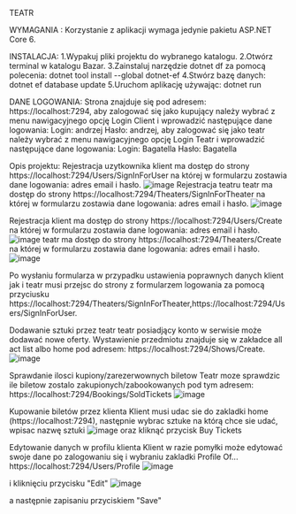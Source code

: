 TEATR


WYMAGANIA : Korzystanie z aplikacji wymaga jedynie pakietu ASP.NET Core 6.


INSTALACJA:
1.Wypakuj pliki projektu do wybranego katalogu.
2.Otwórz terminal w katalogu Bazar.
3.Zainstaluj narzędzie dotnet df za pomocą polecenia: dotnet tool install --global dotnet-ef
4.Stwórz bazę danych: dotnet ef database update
5.Uruchom aplikację używając: dotnet run



DANE LOGOWANIA:
Strona znajduje się pod adresem: https://localhost:7294,
aby zalogować się jako kupujący należy wybrać z menu nawigacyjnego 
opcję Login Client i wprowadzić następujące dane logowania: Login: andrzej Hasło: andrzej,
aby zalogować się jako teatr należy wybrać z menu nawigacyjnego 
opcję Login Teatr i wprowadzić następujące dane logowania: Login: Bagatella Hasło: Bagatella



Opis projektu:
Rejestracja uzytkownika
klient ma dostęp do strony https://localhost:7294/Users/SignInForUser na której w formularzu zostawia dane logowania: adres email i hasło.
![image](https://user-images.githubusercontent.com/92157161/215565133-d592aeac-e90a-469c-b84c-9a603e7e4e67.png)
Rejestracja teatru
teatr ma dostęp do strony https://localhost:7294/Theaters/SignInForTheater na której w formularzu zostawia dane logowania: adres email i hasło.
![image](https://user-images.githubusercontent.com/92157161/215565297-00738483-b009-44ae-8466-bfacb18cea81.png)




Rejestracja
klient ma dostęp do strony https://localhost:7294/Users/Create na której w formularzu zostawia dane logowania: adres email i hasło.
![image](https://user-images.githubusercontent.com/92157161/215565447-84b6cbf8-4558-4fbe-b5e5-5459f166e914.png)
teatr ma dostęp do strony https://localhost:7294/Theaters/Create na której w formularzu zostawia dane logowania: adres email i hasło.
![image](https://user-images.githubusercontent.com/92157161/215565535-2c3f9ec5-2b30-44f4-9d55-f07a78310432.png)




Po wysłaniu formularza w przypadku ustawienia poprawnych danych klient jak i teatr musi przejsc do strony z formularzem logowania za pomocą przyciusku https://localhost:7294/Theaters/SignInForTheater,https://localhost:7294/Users/SignInForUser.




Dodawanie sztuki przez teatr
teatr posiadjący konto w serwisie może dodawać nowe oferty. Wystawienie przedmiotu znajduje się w zakładce 
all act list albo home pod adresem: https://localhost:7294/Shows/Create.
![image](https://user-images.githubusercontent.com/92157161/215566919-00791b84-c90e-4266-b624-6f5d62e190fe.png)




Sprawdanie ilosci kupiony/zarezerwownych biletow
Teatr moze sprawdzic ile biletow zostalo zakupionych/zabookowanych pod tym adresem: https://localhost:7294/Bookings/SoldTickets
![image](https://user-images.githubusercontent.com/92157161/215568330-5819777a-6a0b-4bbf-88ce-be58a7fdebb4.png)




Kupowanie biletów przez klienta
Klient musi udac sie do zakladki home (https://localhost:7294), następnie wybrac sztuke na którą chce sie udać, wpisac nazwę sztuki
![image](https://user-images.githubusercontent.com/92157161/215567866-cf44d46e-7255-43b5-a486-88d2a851560a.png)
oraz kliknąć przycisk Buy Tickets




Edytowanie danych w profilu klienta 
Klient w razie pomyłki może edytować swoje dane po zalogowaniu się i wybraniu zakladki Profile Of... https://localhost:7294/Users/Profile
![image](https://user-images.githubusercontent.com/92157161/215568640-990d6865-bf47-4ca9-8e6d-157f26ea0fd0.png)



i kliknięciu przycisku "Edit"
![image](https://user-images.githubusercontent.com/92157161/215568753-634d070f-5553-4405-af4d-9a31ad9847a9.png)





a następnie zapisaniu przyciskiem "Save"




